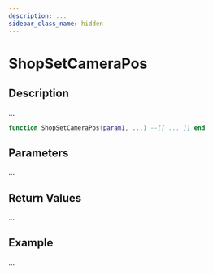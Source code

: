```yaml
---
description: ...
sidebar_class_name: hidden
---
```


# ShopSetCameraPos

## Description

...

```lua
function ShopSetCameraPos(param1, ...) --[[ ... ]] end
```

## Parameters

...

## Return Values

...

## Example

...

